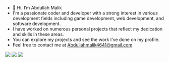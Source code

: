 - 👋 Hi, I’m Abdullah Malik
- I'm a passionate coder and developer with a strong interest in various development fields including game development, web development, and software development.
- I have worked on numerous personal projects that reflect my dedication and skills in these areas. 
- You can explore my projects and see the work I've done on my profile.
- Feel free to contact me at Abdullahmalik4641@gmail.com.

![](http://github-profile-summary-cards.vercel.app/api/cards/profile-details?username=ABDmalik6605&theme=github_dark)
![](http://github-profile-summary-cards.vercel.app/api/cards/most-commit-language?username=ABDmalik6605&theme=github_dark)  ![](http://github-profile-summary-cards.vercel.app/api/cards/productive-time?username=ABDmalik6605&theme=github_dark&utcOffset=8)

